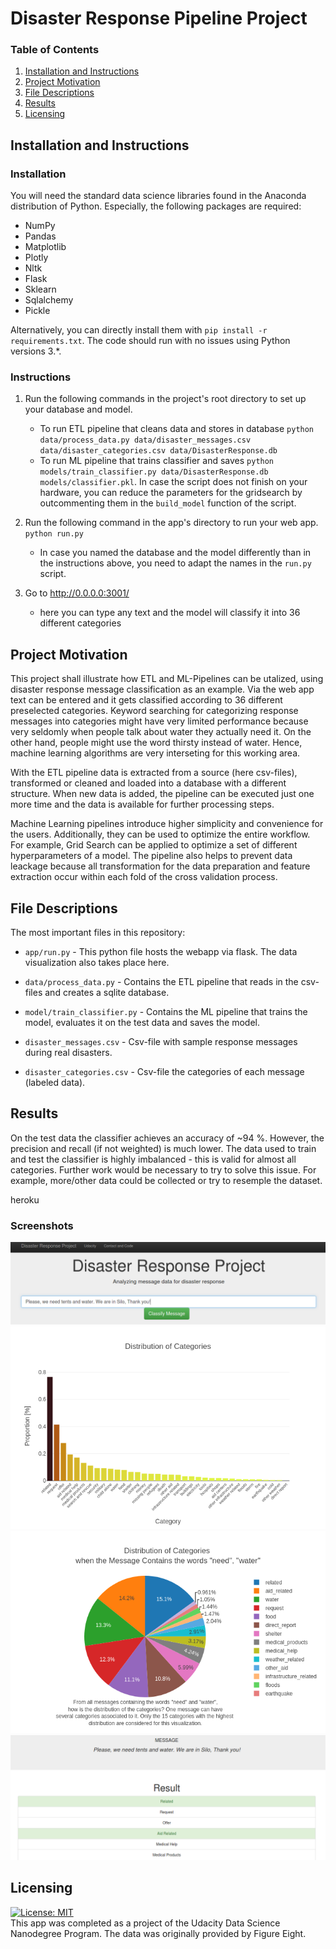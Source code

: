 # Disaster Response Pipeline Project

### Table of Contents

1. [Installation and Instructions](#installation)
2. [Project Motivation](#motivation)
3. [File Descriptions](#files)
4. [Results](#results)
5. [Licensing](#licensing)

## Installation and Instructions<a name="installation"></a>

### Installation

You will need the standard data science libraries found in the Anaconda distribution of Python. Especially, the following packages are required:

- NumPy
- Pandas
- Matplotlib
- Plotly
- Nltk
- Flask
- Sklearn
- Sqlalchemy
- Pickle

Alternatively, you can directly install them with `pip install -r requirements.txt`. The code should run with no issues using Python versions 3.*.

### Instructions

1. Run the following commands in the project's root directory to set up your database and model.

    - To run ETL pipeline that cleans data and stores in database
        `python data/process_data.py data/disaster_messages.csv data/disaster_categories.csv data/DisasterResponse.db`
    - To run ML pipeline that trains classifier and saves
        `python models/train_classifier.py data/DisasterResponse.db models/classifier.pkl`. In case the script does not finish on your hardware, you can
        reduce the parameters for the gridsearch by outcommenting them in the `build_model` function of the script.

2. Run the following command in the app's directory to run your web app.
    `python run.py`

    - In case you named the database and the model differently than in the instructions above, you need to adapt the names in the `run.py` script.

3. Go to http://0.0.0.0:3001/ 

    - here you can type any text and the model will classify it into 36 different categories

## Project Motivation<a name="motivation"></a>

This project shall illustrate how ETL and ML-Pipelines can be utalized, using disaster response message classification as an example. Via the web app
text can be entered and it gets classified according to 36 different preselected categories. Keyword searching for categorizing response messages into
categories might have very limited performance because very seldomly when people talk about water they actually need it. On the other hand, people might
use the word thirsty instead of water. Hence,  machine learning algorithms are very interseting for this working area.

With the ETL pipeline data is extracted from a source (here csv-files), transformed or cleaned and loaded into a database with a different structure. When
new data is added, the pipeline can be executed just one more time and the data is available for further processing steps.

Machine Learning pipelines introduce higher simplicity and convenience for the users. Additionally, they can be used to optimize the entire workflow. For example,
Grid Search can be applied to optimize a set of different hyperparameters of a model. The pipeline also helps to prevent data leackage because all transformation
for the data preparation and feature extraction occur within each fold of the cross validation process.

## File Descriptions <a name="files"></a>

The most important files in this repository:

* `app/run.py` - This python file hosts the webapp via flask. The data visualization also takes place here.

* `data/process_data.py` - Contains the ETL pipeline that reads in the csv-files and creates a sqlite database.

* `model/train_classifier.py` - Contains the ML pipeline that trains the model, evaluates it on the test data and saves the model.

* `disaster_messages.csv` - Csv-file with sample response messages during real disasters.

* `disaster_categories.csv` - Csv-file the categories of each message (labeled data).

## Results<a name="results"></a>

On the test data the classifier achieves an accuracy of ~94 %. However, the precision and recall (if not weighted) is much lower. The data used to train
and test the classifier is highly imbalanced - this is valid for almost all categories. Further work would be necessary to try to solve this issue. For example,
more/other data could be collected or try to resemple the dataset.

heroku

### Screenshots
![Header](images/header.png)
![Category Distribution](images/category_distribution_all.png)
![Category Distribution Pie](images/category_distribution_pie.png)
![Classification Result](images/classification_result.png)

## Licensing<a name="licensing"></a>
[![License: MIT](https://img.shields.io/badge/License-MIT-yellow.svg)](https://opensource.org/licenses/MIT)  
This app was completed as a project of the Udacity Data Science Nanodegree Program. The data was originally provided by Figure Eight.